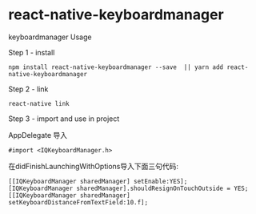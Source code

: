 # react-native-keyboardmanager

keyboardmanager
Usage

Step 1 - install
```
npm install react-native-keyboardmanager --save  || yarn add react-native-keyboardmanager
```

Step 2 - link
```
react-native link
```

Step 3 - import and use in project

AppDelegate 导入
```
#import <IQKeyboardManager.h>
```

在didFinishLaunchingWithOptions导入下面三句代码:
```
[[IQKeyboardManager sharedManager] setEnable:YES];
[IQKeyboardManager sharedManager].shouldResignOnTouchOutside = YES;
[[IQKeyboardManager sharedManager] setKeyboardDistanceFromTextField:10.f];
```
